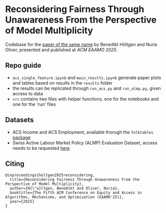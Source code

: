 # Reconsidering Fairness Through Unawareness From the Perspective of Model Multiplicity

Codebase for the [paper of the same name](https://arxiv.org/abs/2505.16638) by Benedikt Höltgen and Nuria Oliver, presented and published at _ACM EAAMO 2025_.


## Repo guide
- `acs_single_feature.ipynb` and `main_results.ipynb` generate paper plots and tables based on results in the `results` folder
- the results can be replicated through `run_acs.py` and `run_almp.py`, given access to data
- `src` contains two files with helper functions, one for the notebooks and one for the 'run' files


## Datasets
- ACS Income and ACS Employment, available thorugh the `folktables` [package](https://github.com/socialfoundations/folktables) 
- Swiss Active Labour Market Policy (ALMP) Evaluation Dataset, access needs to be requested [here](https://www.swissubase.ch/en/catalogue/studies/13867/latest/datasets/1203/1953/overview) 


## Citing

```
@inproceedings{holtgen2025reconsidering,
  title={Reconsidering Fairness Through Unawareness From the Perspective of Model Multiplicity},
  author={H{\"o}ltgen, Benedikt and Oliver, Nuria},
  booktitle={The Fifth ACM Conference on Equity and Access in Algorithms, Mechanisms, and Optimization (EAAMO'25)},
  year={2025}
}
```
